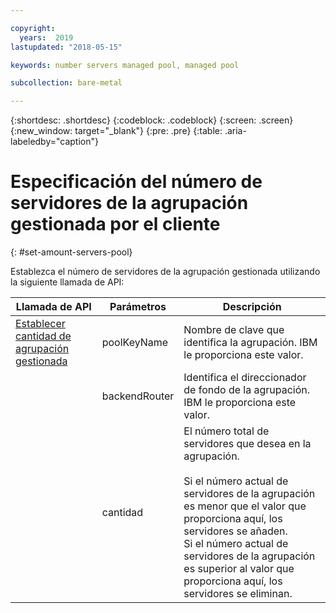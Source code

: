 ```yaml
---

copyright:
  years:  2019
lastupdated: "2018-05-15"

keywords: number servers managed pool, managed pool

subcollection: bare-metal

---
```


{:shortdesc: .shortdesc}
{:codeblock: .codeblock}
{:screen: .screen}
{:new_window: target="_blank"}
{:pre: .pre}
{:table: .aria-labeledby="caption"}

# Especificación del número de servidores de la agrupación gestionada por el cliente
{: #set-amount-servers-pool}

Establezca el número de servidores de la agrupación gestionada utilizando la siguiente llamada de API:

|Llamada de API|Parámetros|Descripción|
|---|---|---|
|<a href="https://softlayer.github.io/reference/services/SoftLayer_Account/setManagedPoolQuantity/" target="_blank">Establecer cantidad de agrupación gestionada</a>|poolKeyName|Nombre de clave que identifica la agrupación. IBM le proporciona este valor.|
|  | backendRouter | Identifica el direccionador de fondo de la agrupación. IBM le proporciona este valor.|
|  | cantidad | El número total de servidores que desea en la agrupación.<br><br>Si el número actual de servidores de la agrupación es menor que el valor que proporciona aquí, los servidores se añaden.<br>Si el número actual de servidores de la agrupación es superior al valor que proporciona aquí, los servidores se eliminan.|
